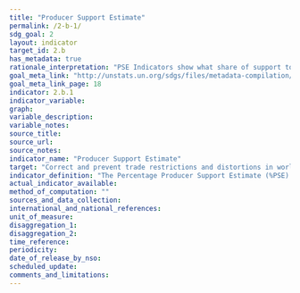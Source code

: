 ```yaml
---
title: "Producer Support Estimate"
permalink: /2-b-1/
sdg_goal: 2
layout: indicator
target_id: 2.b
has_metadata: true
rationale_interpretation: "PSE Indicators show what share of support to agriculture can be considered to be highly production and trade distorting (as opposed to be only minimally influencing markets through more decoupled measures of support). The OECD Producer Support Estimate (PSE) indicators were developed in order to monitor and evaluate developments in agricultural policy, to establish a common base for policy dialogue among countries, and to provide economic data to assess the effectiveness and efficiency of policies. The indicators were mandated by OECD Ministers in 1987, and have since been calculated for OECD and an increasing number of non-OECD countries, and are widely referred to in the public domain. Domestic support notifications to the WTO are an obvious source for an indicator on target 2b as well; however, notifications often have a significant time lag and not all countries notify."
goal_meta_link: "http://unstats.un.org/sdgs/files/metadata-compilation/Metadata-Goal-2.pdf"
goal_meta_link_page: 18
indicator: 2.b.1
indicator_variable: 
graph: 
variable_description: 
variable_notes: 
source_title: 
source_url: 
source_notes: 
indicator_name: "Producer Support Estimate"
target: "Correct and prevent trade restrictions and distortions in world agricultural markets, including through the parallel elimination of all forms of agricultural export subsidies and all export measures with equivalent effect, in accordance with the mandate of the Doha Development Round."
indicator_definition: "The Percentage Producer Support Estimate (%PSE) represents policy transfers to agricultural producers, measured at the farm gate and expressed as a share of gross farm receipts. Transfers included in the PSE are composed of market price support, budgetary payments and the cost of revenue foregone by the government and other economic agents."
actual_indicator_available: 
method_of_computation: ""
sources_and_data_collection: 
international_and_national_references: 
unit_of_measure: 
disaggregation_1: 
disaggregation_2: 
time_reference: 
periodicity: 
date_of_release_by_nso: 
scheduled_update: 
comments_and_limitations: 
---
```


